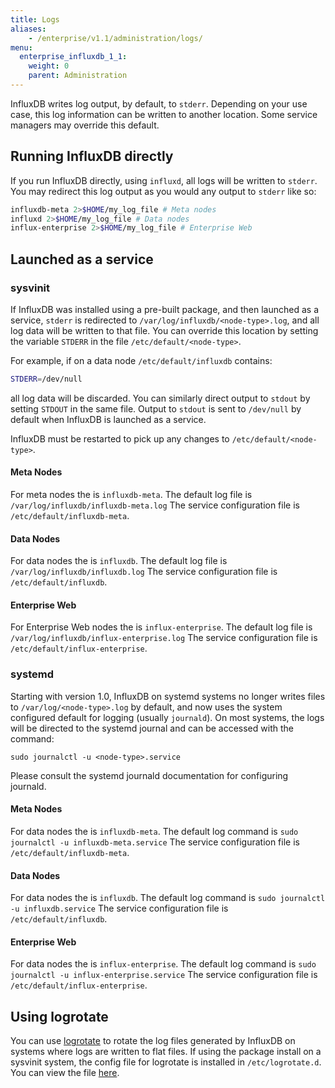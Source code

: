 ```yaml
---
title: Logs
aliases:
    - /enterprise/v1.1/administration/logs/
menu:
  enterprise_influxdb_1_1:
    weight: 0
    parent: Administration
---
```



InfluxDB writes log output, by default, to `stderr`.
Depending on your use case, this log information can be written to another location.
Some service managers may override this default.

## Running InfluxDB directly

If you run InfluxDB directly, using `influxd`, all logs will be written to `stderr`.
You may redirect this log output as you would any output to `stderr` like so:

```bash
influxdb-meta 2>$HOME/my_log_file # Meta nodes
influxd 2>$HOME/my_log_file # Data nodes
influx-enterprise 2>$HOME/my_log_file # Enterprise Web 
```

## Launched as a service

### sysvinit

If InfluxDB was installed using a pre-built package, and then launched
as a service, `stderr` is redirected to
`/var/log/influxdb/<node-type>.log`, and all log data will be written to
that file.  You can override this location by setting the variable
`STDERR` in the file `/etc/default/<node-type>`.

For example, if on a data node `/etc/default/influxdb` contains:

```bash
STDERR=/dev/null
```

all log data will be discarded.  You can similarly direct output to
`stdout` by setting `STDOUT` in the same file.  Output to `stdout` is
sent to `/dev/null` by default when InfluxDB is launched as a service.

InfluxDB must be restarted to pick up any changes to `/etc/default/<node-type>`.


#### Meta Nodes

For meta nodes the <node-type> is `influxdb-meta`.
The default log file is `/var/log/influxdb/influxdb-meta.log`
The service configuration file is `/etc/default/influxdb-meta`.

#### Data Nodes

For data nodes the <node-type> is `influxdb`.
The default log file is `/var/log/influxdb/influxdb.log`
The service configuration file is `/etc/default/influxdb`.

#### Enterprise Web

For Enterprise Web nodes the <node-type> is `influx-enterprise`.
The default log file is `/var/log/influxdb/influx-enterprise.log`
The service configuration file is `/etc/default/influx-enterprise`.

### systemd

Starting with version 1.0, InfluxDB on systemd systems no longer
writes files to `/var/log/<node-type>.log` by default, and now uses the
system configured default for logging (usually `journald`).  On most
systems, the logs will be directed to the systemd journal and can be
accessed with the command:

```
sudo journalctl -u <node-type>.service
```

Please consult the systemd journald documentation for configuring
journald.

#### Meta Nodes

For data nodes the <node-type> is `influxdb-meta`.
The default log command is `sudo journalctl -u influxdb-meta.service`
The service configuration file is `/etc/default/influxdb-meta`.

#### Data Nodes

For data nodes the <node-type> is `influxdb`.
The default log command is `sudo journalctl -u influxdb.service`
The service configuration file is `/etc/default/influxdb`.

#### Enterprise Web

For data nodes the <node-type> is `influx-enterprise`.
The default log command is `sudo journalctl -u influx-enterprise.service`
The service configuration file is `/etc/default/influx-enterprise`.

## Using logrotate

You can use [logrotate](http://manpages.ubuntu.com/manpages/cosmic/en/man8/logrotate.8.html) 
to rotate the log files generated by InfluxDB on systems where logs are written to flat files.
If using the package install on a sysvinit system, the config file for logrotate is installed in `/etc/logrotate.d`.
You can view the file [here](https://github.com/influxdb/influxdb/blob/master/scripts/logrotate).
